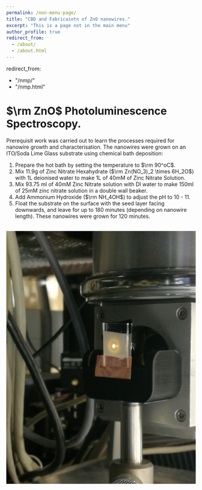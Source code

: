 ```yaml
---
permalink: /non-menu-page/
title: "CBD and Fabricaiotn of ZnO nanowires."
excerpt: "This is a page not in the main menu"
author_profile: true
redirect_from: 
  - /about/
  - /about.html
---
```



redirect_from: 
- "/nmp/"
- "/nmp.html"


$\rm ZnO$ Photoluminescence Spectroscopy. 
======

Prerequisit work was carried out to learn the processes required for nanowire growth and characterisation. The nanowires were grown on an ITO/Soda Lime Glass substrate using chemical bath deposition:
1. Prepare the hot bath by setting the temperature to $\rm 90^oC$.
1. Mix 11.9g of Zinc Nitrate Hexahydrate ($\rm Zn(NO_3)_2 \times 6H_2O$) with 1L deionised water to make 1L of 40mM of Zinc Nitrate Solution.
1. Mix 93.75 ml of 40mM Zinc Nitrate solution with DI water to make 150ml of 25mM zinc nitrate solution in a double wall beaker.
1. Add Ammonium Hydroxide ($\rm NH_4OH$) to adjust the pH to 10 - 11. 
1. Float the substrate on the surface with the seed layer facing downwards, and leave for up to 180 minutes (depending on nanowire length). These nanowires were grown for 120 minutes.

<br/><img src='/images/IMG_20191129_091748.jpg'>


